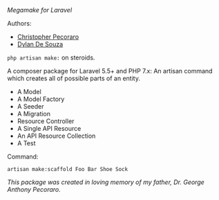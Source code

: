 *Megamake for Laravel*

Authors:
* [Christopher Pecoraro](https://github.com/chris__pecoraro)
* [Dylan De Souza](https://github.com/dylan-dpc)

`php artisan make:` on steroids.

A composer package for Laravel 5.5+ and PHP 7.x:
An artisan command which creates all of possible parts of an entity.


* A Model
* A Model Factory
* A Seeder
* A Migration
* Resource Controller
* A Single API Resource
* An API Resource Collection
* A Test

Command:

`artisan make:scaffold Foo Bar Shoe Sock`


_This package was created in loving memory of my father, Dr. George Anthony Pecoraro._